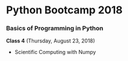 # Python Bootcamp 2018

### Basics of Programming in Python

**Class 4** (Thursday, August 23, 2018)

- Scientific Computing with Numpy
